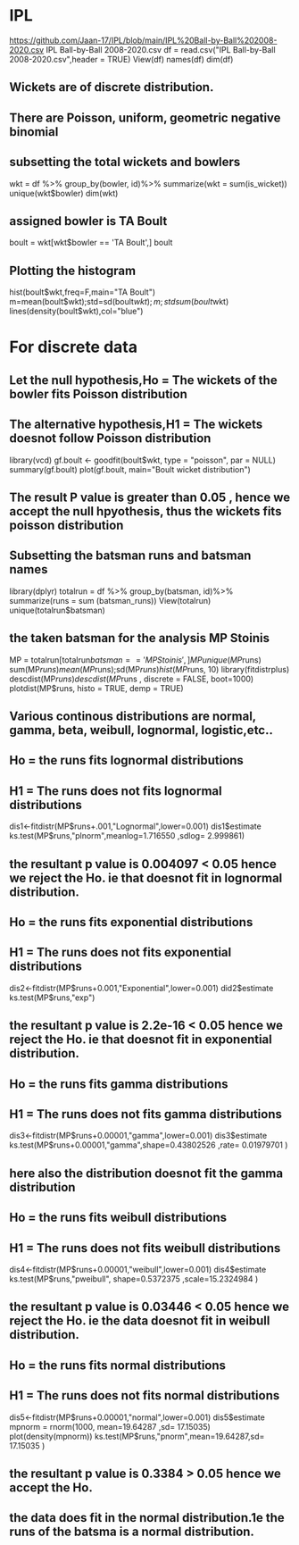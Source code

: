 # IPL
https://github.com/Jaan-17/IPL/blob/main/IPL%20Ball-by-Ball%202008-2020.csv
IPL Ball-by-Ball 2008-2020.csv
df = read.csv("IPL Ball-by-Ball 2008-2020.csv",header = TRUE)
View(df)
names(df)
dim(df)

## Wickets are of discrete distribution.
## There are Poisson, uniform, geometric negative binomial
## subsetting the total wickets and bowlers
wkt = df %>%
  group_by(bowler, id)%>%
  summarize(wkt = sum(is_wicket))
unique(wkt$bowler)
dim(wkt)
## assigned bowler is TA Boult
boult = wkt[wkt$bowler == 'TA Boult',]
boult
## Plotting the histogram
hist(boult$wkt,freq=F,main="TA Boult")
m=mean(boult$wkt);std=sd(boult$wkt);
m;std
sum(boult$wkt)
lines(density(boult$wkt),col="blue")

# For discrete data
## Let the null hypothesis,Ho = The wickets of the bowler fits Poisson distribution
##  The alternative hypothesis,H1 = The wickets doesnot follow Poisson distribution 
library(vcd) 
gf.boult <- goodfit(boult$wkt, type = "poisson", par = NULL)
summary(gf.boult)
plot(gf.boult, main="Boult wicket distribution")
## The result P value is greater than 0.05 , hence we accept the null hpyothesis, thus the wickets fits poisson distribution


## Subsetting the batsman runs and batsman names
library(dplyr)
totalrun  = df %>%
  group_by(batsman, id)%>%
  summarize(runs = sum (batsman_runs))
View(totalrun)
unique(totalrun$batsman)

## the taken batsman for the analysis MP Stoinis
MP = totalrun[totalrun$batsman == 'MP Stoinis',]
MP
unique(MP$runs)
sum(MP$runs)
mean(MP$runs);sd(MP$runs)
hist(MP$runs, 10)
library(fitdistrplus)
descdist(MP$runs)
descdist(MP$runs , discrete = FALSE, boot=1000)
plotdist(MP$runs, histo = TRUE, demp = TRUE)

## Various continous distributions are normal, gamma, beta, weibull, lognormal, logistic,etc..

## Ho = the runs fits lognormal distributions
## H1 = The runs does not fits lognormal distributions
dis1<-fitdistr(MP$runs+.001,"Lognormal",lower=0.001)
dis1$estimate
ks.test(MP$runs,"plnorm",meanlog=1.716550 ,sdlog= 2.999861)
## the resultant p value is 0.004097 < 0.05 hence we reject the Ho. ie that doesnot fit in lognormal distribution.

## Ho = the runs fits exponential distributions
## H1 = The runs does not fits exponential distributions
dis2<-fitdistr(MP$runs+0.001,"Exponential",lower=0.001)
did2$estimate
ks.test(MP$runs,"exp")
## the resultant p value is 2.2e-16 < 0.05 hence we reject the Ho. ie that doesnot fit in exponential distribution.

## Ho = the runs fits gamma distributions
## H1 = The runs does not fits gamma distributions
dis3<-fitdistr(MP$runs+0.00001,"gamma",lower=0.001)
dis3$estimate
ks.test(MP$runs+0.00001,"gamma",shape=0.43802526  ,rate= 0.01979701 )
## here also the distribution doesnot fit the gamma distribution

## Ho = the runs fits weibull distributions
## H1 = The runs does not fits weibull distributions
dis4<-fitdistr(MP$runs+0.00001,"weibull",lower=0.001)
dis4$estimate
ks.test(MP$runs,"pweibull",  shape=0.5372375 ,scale=15.2324984 )
## the resultant p value is 0.03446 < 0.05 hence we reject the Ho. ie the data doesnot fit in weibull distribution.

## Ho = the runs fits normal distributions
## H1 = The runs does not fits normal distributions
dis5<-fitdistr(MP$runs+0.00001,"normal",lower=0.001)
dis5$estimate
mpnorm = rnorm(1000,  mean=19.64287 ,sd= 17.15035)
plot(density(mpnorm))
ks.test(MP$runs,"pnorm",mean=19.64287,sd= 17.15035 )
## the resultant p value is 0.3384 > 0.05 hence we accept the Ho. 
## the data does fit in the normal distribution.1e the runs of the batsma is a normal distribution.








